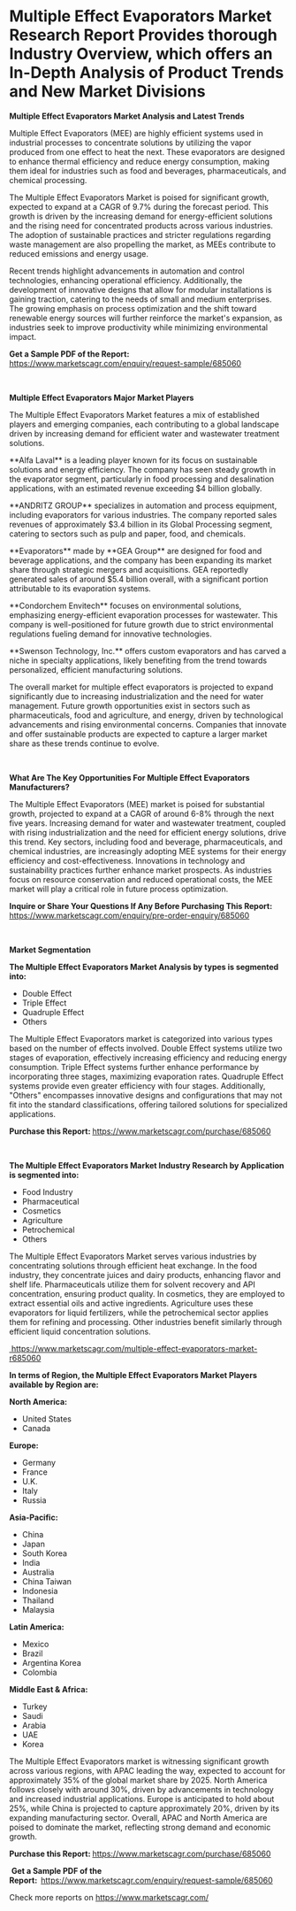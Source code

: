 <p><h1>Multiple Effect Evaporators Market Research Report Provides thorough Industry Overview, which offers an In-Depth Analysis of Product Trends and New Market Divisions</h1></p><p><strong>Multiple Effect Evaporators Market Analysis and Latest Trends</strong></p>
<p><p>Multiple Effect Evaporators (MEE) are highly efficient systems used in industrial processes to concentrate solutions by utilizing the vapor produced from one effect to heat the next. These evaporators are designed to enhance thermal efficiency and reduce energy consumption, making them ideal for industries such as food and beverages, pharmaceuticals, and chemical processing.</p><p>The Multiple Effect Evaporators Market is poised for significant growth, expected to expand at a CAGR of 9.7% during the forecast period. This growth is driven by the increasing demand for energy-efficient solutions and the rising need for concentrated products across various industries. The adoption of sustainable practices and stricter regulations regarding waste management are also propelling the market, as MEEs contribute to reduced emissions and energy usage.</p><p>Recent trends highlight advancements in automation and control technologies, enhancing operational efficiency. Additionally, the development of innovative designs that allow for modular installations is gaining traction, catering to the needs of small and medium enterprises. The growing emphasis on process optimization and the shift toward renewable energy sources will further reinforce the market's expansion, as industries seek to improve productivity while minimizing environmental impact.</p></p>
<p><strong>Get a Sample PDF of the Report:&nbsp;</strong> <a href="https://www.marketscagr.com/enquiry/request-sample/685060?utm_campaign=3189&utm_medium=2&utm_source=Github&utm_content=ia&utm_term=10042025&utm_id=multiple-effect-evaporators">https://www.marketscagr.com/enquiry/request-sample/685060</a></p>
<p>&nbsp;</p>
<p><strong>Multiple Effect Evaporators Major Market Players</strong></p>
<p><p>The Multiple Effect Evaporators Market features a mix of established players and emerging companies, each contributing to a global landscape driven by increasing demand for efficient water and wastewater treatment solutions.</p><p>**Alfa Laval** is a leading player known for its focus on sustainable solutions and energy efficiency. The company has seen steady growth in the evaporator segment, particularly in food processing and desalination applications, with an estimated revenue exceeding $4 billion globally.</p><p>**ANDRITZ GROUP** specializes in automation and process equipment, including evaporators for various industries. The company reported sales revenues of approximately $3.4 billion in its Global Processing segment, catering to sectors such as pulp and paper, food, and chemicals.</p><p>**Evaporators** made by **GEA Group** are designed for food and beverage applications, and the company has been expanding its market share through strategic mergers and acquisitions. GEA reportedly generated sales of around $5.4 billion overall, with a significant portion attributable to its evaporation systems.</p><p>**Condorchem Envitech** focuses on environmental solutions, emphasizing energy-efficient evaporation processes for wastewater. This company is well-positioned for future growth due to strict environmental regulations fueling demand for innovative technologies.</p><p>**Swenson Technology, Inc.** offers custom evaporators and has carved a niche in specialty applications, likely benefiting from the trend towards personalized, efficient manufacturing solutions.</p><p>The overall market for multiple effect evaporators is projected to expand significantly due to increasing industrialization and the need for water management. Future growth opportunities exist in sectors such as pharmaceuticals, food and agriculture, and energy, driven by technological advancements and rising environmental concerns. Companies that innovate and offer sustainable products are expected to capture a larger market share as these trends continue to evolve.</p></p>
<p>&nbsp;</p>
<p><strong>What Are The Key Opportunities For Multiple Effect Evaporators Manufacturers?</strong></p>
<p><p>The Multiple Effect Evaporators (MEE) market is poised for substantial growth, projected to expand at a CAGR of around 6-8% through the next five years. Increasing demand for water and wastewater treatment, coupled with rising industrialization and the need for efficient energy solutions, drive this trend. Key sectors, including food and beverage, pharmaceuticals, and chemical industries, are increasingly adopting MEE systems for their energy efficiency and cost-effectiveness. Innovations in technology and sustainability practices further enhance market prospects. As industries focus on resource conservation and reduced operational costs, the MEE market will play a critical role in future process optimization.</p></p>
<p><strong>Inquire or Share Your Questions If Any Before Purchasing This Report:</strong> <a href="https://www.marketscagr.com/enquiry/pre-order-enquiry/685060?utm_campaign=3189&utm_medium=2&utm_source=Github&utm_content=ia&utm_term=10042025&utm_id=multiple-effect-evaporators">https://www.marketscagr.com/enquiry/pre-order-enquiry/685060</a></p>
<p>&nbsp;</p>
<p><strong>Market Segmentation</strong></p>
<p><strong>The Multiple Effect Evaporators Market Analysis by types is segmented into:</strong></p>
<p><ul><li>Double Effect</li><li>Triple Effect</li><li>Quadruple Effect</li><li>Others</li></ul></p>
<p><p>The Multiple Effect Evaporators market is categorized into various types based on the number of effects involved. Double Effect systems utilize two stages of evaporation, effectively increasing efficiency and reducing energy consumption. Triple Effect systems further enhance performance by incorporating three stages, maximizing evaporation rates. Quadruple Effect systems provide even greater efficiency with four stages. Additionally, "Others" encompasses innovative designs and configurations that may not fit into the standard classifications, offering tailored solutions for specialized applications.</p></p>
<p><strong>Purchase this Report:&nbsp;</strong><a href="https://www.marketscagr.com/purchase/685060?utm_campaign=3189&utm_medium=2&utm_source=Github&utm_content=ia&utm_term=10042025&utm_id=multiple-effect-evaporators">https://www.marketscagr.com/purchase/685060</a></p>
<p>&nbsp;</p>
<p><strong>The Multiple Effect Evaporators Market Industry Research by Application is segmented into:</strong></p>
<p><ul><li>Food Industry</li><li>Pharmaceutical</li><li>Cosmetics</li><li>Agriculture</li><li>Petrochemical</li><li>Others</li></ul></p>
<p><p>The Multiple Effect Evaporators Market serves various industries by concentrating solutions through efficient heat exchange. In the food industry, they concentrate juices and dairy products, enhancing flavor and shelf life. Pharmaceuticals utilize them for solvent recovery and API concentration, ensuring product quality. In cosmetics, they are employed to extract essential oils and active ingredients. Agriculture uses these evaporators for liquid fertilizers, while the petrochemical sector applies them for refining and processing. Other industries benefit similarly through efficient liquid concentration solutions.</p></p>
<p><a href="https://www.marketscagr.com/multiple-effect-evaporators-market-r685060?utm_campaign=3189&utm_medium=2&utm_source=Github&utm_content=ia&utm_term=10042025&utm_id=multiple-effect-evaporators">&nbsp;https://www.marketscagr.com/multiple-effect-evaporators-market-r685060</a></p>
<p><strong>In terms of Region, the Multiple Effect Evaporators Market Players available by Region are:</strong></p>
<p>
    <p> <strong> North America: </strong>
        <ul>
            <li>United States</li>
            <li>Canada</li>
        </ul>
        </p> 
    <p> <strong> Europe: </strong>
        <ul>
            <li>Germany</li>
            <li>France</li>
            <li>U.K.</li>
            <li>Italy</li>
            <li>Russia</li>
        </ul>
        </p> 
    <p> <strong> Asia-Pacific: </strong>
        <ul>
            <li>China</li>
            <li>Japan</li>
            <li>South Korea</li>
            <li>India</li>
            <li>Australia</li>
            <li>China Taiwan</li>
            <li>Indonesia</li>
            <li>Thailand</li>
            <li>Malaysia</li>
        </ul>
        </p> 
    <p> <strong> Latin America: </strong>
        <ul>
            <li>Mexico</li>
            <li>Brazil</li>
            <li>Argentina Korea</li>
            <li>Colombia</li>
        </ul>
        </p> 
    <p> <strong> Middle East & Africa: </strong>
        <ul>
            <li>Turkey</li>
            <li>Saudi</li>
            <li>Arabia</li>
            <li>UAE</li>
            <li>Korea</li>
        </ul>
    </p>
    </p>
<p><p>The Multiple Effect Evaporators market is witnessing significant growth across various regions, with APAC leading the way, expected to account for approximately 35% of the global market share by 2025. North America follows closely with around 30%, driven by advancements in technology and increased industrial applications. Europe is anticipated to hold about 25%, while China is projected to capture approximately 20%, driven by its expanding manufacturing sector. Overall, APAC and North America are poised to dominate the market, reflecting strong demand and economic growth.</p></p>
<p><strong>Purchase this Report: </strong><a href="https://www.marketscagr.com/purchase/685060?utm_campaign=3189&utm_medium=2&utm_source=Github&utm_content=ia&utm_term=10042025&utm_id=multiple-effect-evaporators">https://www.marketscagr.com/purchase/685060</a></p>
<p>&nbsp;<strong>Get a Sample PDF of the Report:&nbsp;&nbsp;</strong><a href="https://www.marketscagr.com/enquiry/request-sample/685060?utm_campaign=3189&utm_medium=2&utm_source=Github&utm_content=ia&utm_term=10042025&utm_id=multiple-effect-evaporators">https://www.marketscagr.com/enquiry/request-sample/685060</a></p>
<p><strong></strong></p>
<p>Check more reports on <a href="https://www.marketscagr.com/?utm_campaign=3189&utm_medium=2&utm_source=Github&utm_content=ia&utm_term=10042025&utm_id=multiple-effect-evaporators">https://www.marketscagr.com/</a></p>